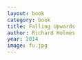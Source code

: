 ```yaml
---
layout: book
category: book
title: Falling Upwards
author: Richard Holmes
year: 2014
image: fu.jpg
---
```

